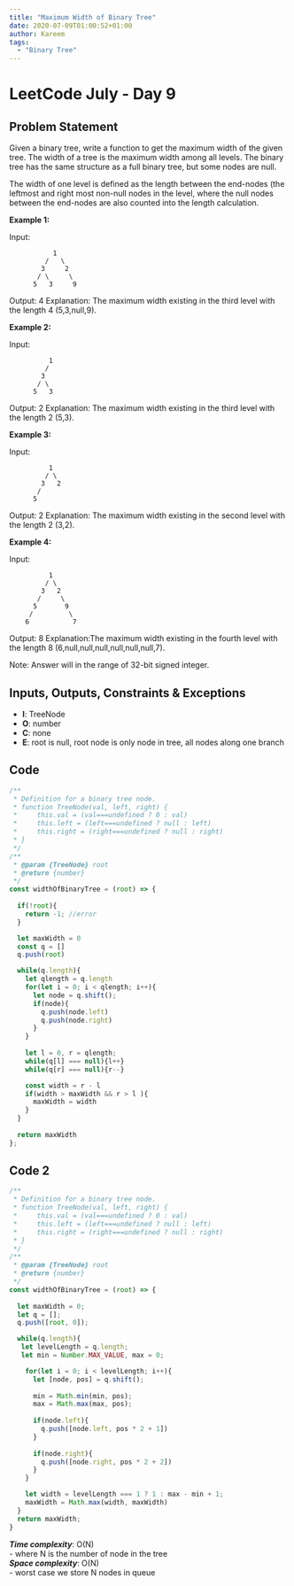 ```yaml
---
title: "Maximum Width of Binary Tree"
date: 2020-07-09T01:00:52+01:00
author: Kareem
tags:
  - "Binary Tree"
---
```


<!-- LeetCode month and day here -->
# LeetCode July - Day 9

## Problem Statement

Given a binary tree, write a function to get the maximum width of the given tree. The width of a tree is the maximum width among all levels. The binary tree has the same structure as a full binary tree, but some nodes are null.

The width of one level is defined as the length between the end-nodes (the leftmost and right most non-null nodes in the level, where the null nodes between the end-nodes are also counted into the length calculation.

**Example 1:**

Input: 
```
           1
         /   \
        3     2
       / \     \  
      5   3     9 
```
Output: 4
Explanation: The maximum width existing in the third level with the length 4 (5,3,null,9).

**Example 2:**

Input: 
```
          1
         /  
        3    
       / \       
      5   3     
```
Output: 2
Explanation: The maximum width existing in the third level with the length 2 (5,3).

**Example 3:**

Input: 
```
          1
         / \
        3   2 
       /        
      5      
```
Output: 2
Explanation: The maximum width existing in the second level with the length 2 (3,2).

**Example 4:**

Input: 
```
          1
         / \
        3   2
       /     \  
      5       9 
     /         \
    6           7
```
Output: 8
Explanation:The maximum width existing in the fourth level with the length 8 (6,null,null,null,null,null,null,7).


Note: Answer will in the range of 32-bit signed integer.

## Inputs, Outputs, Constraints & Exceptions
- **I**: TreeNode
- **O**: number
- **C**: none
- **E**: root is null, root node is only node in tree, all nodes along one branch


## Code

```js
/**
 * Definition for a binary tree node.
 * function TreeNode(val, left, right) {
 *     this.val = (val===undefined ? 0 : val)
 *     this.left = (left===undefined ? null : left)
 *     this.right = (right===undefined ? null : right)
 * }
 */
/**
 * @param {TreeNode} root
 * @return {number}
 */
const widthOfBinaryTree = (root) => {
  
  if(!root){
    return -1; //error
  }

  let maxWidth = 0
  const q = []
  q.push(root)

  while(q.length){
    let qlength = q.length
    for(let i = 0; i < qlength; i++){
      let node = q.shift();
      if(node){
        q.push(node.left)
        q.push(node.right)
      }
    }
    
    let l = 0, r = qlength;
    while(q[l] === null){l++}
    while(q[r] === null){r--}

    const width = r - l 
    if(width > maxWidth && r > l ){
      maxWidth = width
    }
  }
 
  return maxWidth
};
```
## Code 2

```js
/**
 * Definition for a binary tree node.
 * function TreeNode(val, left, right) {
 *     this.val = (val===undefined ? 0 : val)
 *     this.left = (left===undefined ? null : left)
 *     this.right = (right===undefined ? null : right)
 * }
 */
/**
 * @param {TreeNode} root
 * @return {number}
 */
const widthOfBinaryTree = (root) => {
 
  let maxWidth = 0; 
  let q = [];
  q.push([root, 0]);

  while(q.length){
   let levelLength = q.length;
   let min = Number.MAX_VALUE, max = 0;

    for(let i = 0; i < levelLength; i++){
      let [node, pos] = q.shift();
      
      min = Math.min(min, pos);
      max = Math.max(max, pos);
  
      if(node.left){
        q.push([node.left, pos * 2 + 1])
      }
      
      if(node.right){ 
        q.push([node.right, pos * 2 + 2])
      } 
    }

    let width = levelLength === 1 ? 1 : max - min + 1;
    maxWidth = Math.max(width, maxWidth)
  }
  return maxWidth;
}
```

**_Time complexity_**: O(N)\
\- where N is the number of node in the tree\
**_Space complexity_**: O(N)\
\- worst case we store N nodes in queue